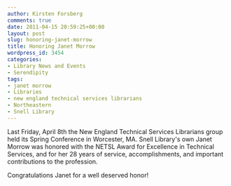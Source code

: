 ```yaml
---
author: Kirsten Forsberg
comments: true
date: 2011-04-15 20:59:25+00:00
layout: post
slug: honoring-janet-morrow
title: Honoring Janet Morrow
wordpress_id: 3454
categories:
- Library News and Events
- Serendipity
tags:
- janet morrow
- Libraries
- new england technical services librarians
- Northeastern
- Snell Library
---
```


Last Friday, April 8th the New England Technical Services Librarians group held its Spring Conference in Worcester, MA. Snell Library's own Janet Morrow was honored with the NETSL Award for Excellence in Technical Services, and for her 28 years of service, accomplishments, and important contributions to the profession.

Congratulations Janet for a well deserved honor!
